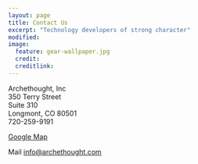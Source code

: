 ```yaml
---
layout: page
title: Contact Us
excerpt: "Technology developers of strong character"
modified: 
image:
  feature: gear-wallpaper.jpg
  credit: 
  creditlink: 
---
```


Archethought, Inc  
350 Terry Street   
Suite 310   
Longmont, CO 80501  
720-259-9191  

<!-- [Map](https://goo.gl/maps/pkGYq9hjPhR2) -->
<a href="https://goo.gl/maps/pkGYq9hjPhR2" target="_map">Google Map</a>

Mail 
[info@archethought.com](mailto:info@archethought.com)
